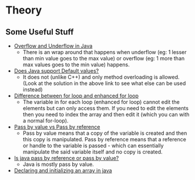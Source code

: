 # Theory

## Some Useful Stuff
- [Overflow and Underflow in Java](https://www.baeldung.com/java-overflow-underflow)
  - There is an wrap around that happens when underflow (eg: 1 lesser than min value goes to the max value) or overflow (eg: 1 more than max values goes to the min value) happens.
- [Does Java support Default values?](https://stackoverflow.com/questions/997482/does-java-support-default-parameter-values)
  - It does not (unlike C++) and only method overloading is allowed. (Look at the solution in the above link to see what else can be used instead)
- [Difference between for loop and enhanced for loop](https://www.geeksforgeeks.org/difference-between-for-loop-and-enhanced-for-loop-in-java/)
  - The variable in for each loop (enhanced for loop) cannot edit the elements but can only access them. If you need to edit the elements then you need to index the array and then edit it (which you can with a normal for-loop).
- [Pass by value vs Pass by reference](https://stackoverflow.com/questions/373419/whats-the-difference-between-passing-by-reference-vs-passing-by-value/430958#430958)
  - Pass by value means that a copy of the variable is created and then this copy is manipulated. Pass by reference means that a reference or handle to the variable is passed - which can essentially manipulate the said variable itself and no copy is created.
- [Is java pass by reference or pass by value?](https://stackoverflow.com/questions/40480/is-java-pass-by-reference-or-pass-by-value)
  - Java is mostly pass by value.
- [Declaring and initializing an array in java](https://stackoverflow.com/questions/1200621/how-do-i-declare-and-initialize-an-array-in-java)
